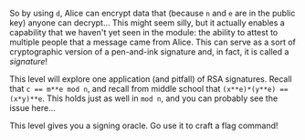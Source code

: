 So by using `d`, Alice can encrypt data that (because `n` and `e` are in the public key) anyone can decrypt...
This might seem silly, but it actually enables a capability that we haven't yet seen in the module: the ability to attest to multiple people that a message came from Alice.
This can serve as a sort of cryptographic version of a pen-and-ink signature and, in fact, it is called a _signature_!

This level will explore one application (and pitfall) of RSA signatures.
Recall that `c == m**e mod n`, and recall from middle school that `(x**e)*(y**e) == (x*y)**e`.
This holds just as well in `mod n`, and you can probably see the issue here...

This level gives you a signing oracle.
Go use it to craft a flag command!
